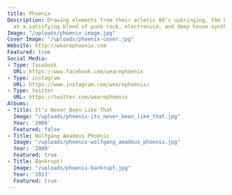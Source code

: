 ```yaml
---
title: Phoenix
Description: Drawing elements from their ecletic 80’s upbringing, the band arrives
  at a satisfying blend of punk rock, electronica, and deep house synthesizers.
Image: "/uploads/phoenix-image.jpg"
Cover Image: "/uploads/phoenix-cover.jpg"
Website: http://wearephoenix.com
Featured: true
Social Media:
- Type: facebook
  URL: https://www.facebook.com/wearephoenix
- Type: instagram
  URL: https://www.instagram.com/wearephoenix/
- Type: twitter
  URL: https://twitter.com/wearephoenix
Albums:
- Title: It's Never Been Like That
  Image: "/uploads/phoenix-its_never_been_like_that.jpg"
  Year: '2006'
  Featured: false
- Title: Wolfgang Amadeus Phoenix
  Image: "/uploads/phoenix-wolfgang_amadeus_phoenix.jpg"
  Year: '2009'
  Featured: true
- Title: Bankrupt!
  Image: "/uploads/phoenix-bankrupt.jpg"
  Year: '2013'
  Featured: true
---
```


